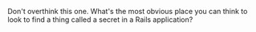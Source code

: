Don't overthink this one. What's the most obvious place you can think to look
to find a thing called a secret in a Rails application?
